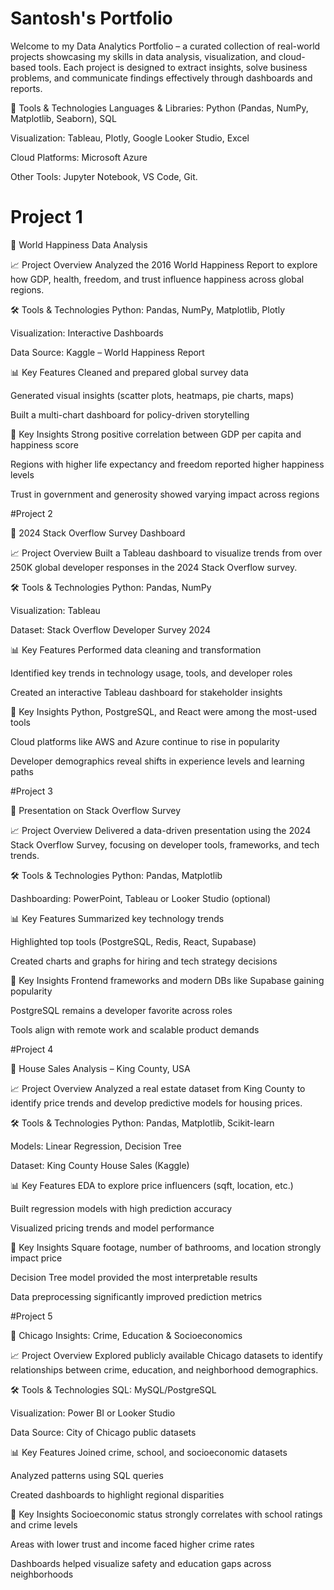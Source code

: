 # Santosh's Portfolio
Welcome to my Data Analytics Portfolio – a curated collection of real-world projects showcasing my skills in data analysis, visualization, and cloud-based tools. Each project is designed to extract insights, solve business problems, and communicate findings effectively through dashboards and reports.


🧰 Tools & Technologies
Languages & Libraries: Python (Pandas, NumPy, Matplotlib, Seaborn), SQL

Visualization: Tableau, Plotly, Google Looker Studio, Excel

Cloud Platforms: Microsoft Azure

Other Tools: Jupyter Notebook, VS Code, Git.


# Project 1

📌 World Happiness Data Analysis 

📈 Project Overview
Analyzed the 2016 World Happiness Report to explore how GDP, health, freedom, and trust influence happiness across global regions.

🛠️ Tools & Technologies
Python: Pandas, NumPy, Matplotlib, Plotly

Visualization: Interactive Dashboards

Data Source: Kaggle – World Happiness Report

📊 Key Features
Cleaned and prepared global survey data

Generated visual insights (scatter plots, heatmaps, pie charts, maps)

Built a multi-chart dashboard for policy-driven storytelling

📌 Key Insights
Strong positive correlation between GDP per capita and happiness score

Regions with higher life expectancy and freedom reported higher happiness levels

Trust in government and generosity showed varying impact across regions

#Project 2

📌 2024 Stack Overflow Survey Dashboard 

📈 Project Overview
Built a Tableau dashboard to visualize trends from over 250K global developer responses in the 2024 Stack Overflow survey.

🛠️ Tools & Technologies
Python: Pandas, NumPy

Visualization: Tableau

Dataset: Stack Overflow Developer Survey 2024

📊 Key Features
Performed data cleaning and transformation

Identified key trends in technology usage, tools, and developer roles

Created an interactive Tableau dashboard for stakeholder insights

📌 Key Insights
Python, PostgreSQL, and React were among the most-used tools

Cloud platforms like AWS and Azure continue to rise in popularity

Developer demographics reveal shifts in experience levels and learning paths

#Project 3

📌 Presentation on Stack Overflow Survey 

📈 Project Overview
Delivered a data-driven presentation using the 2024 Stack Overflow Survey, focusing on developer tools, frameworks, and tech trends.

🛠️ Tools & Technologies
Python: Pandas, Matplotlib

Dashboarding: PowerPoint, Tableau or Looker Studio (optional)

📊 Key Features
Summarized key technology trends

Highlighted top tools (PostgreSQL, Redis, React, Supabase)

Created charts and graphs for hiring and tech strategy decisions

📌 Key Insights
Frontend frameworks and modern DBs like Supabase gaining popularity

PostgreSQL remains a developer favorite across roles

Tools align with remote work and scalable product demands

#Project 4

📌 House Sales Analysis – King County, USA

📈 Project Overview
Analyzed a real estate dataset from King County to identify price trends and develop predictive models for housing prices.

🛠️ Tools & Technologies
Python: Pandas, Matplotlib, Scikit-learn

Models: Linear Regression, Decision Tree

Dataset: King County House Sales (Kaggle)

📊 Key Features
EDA to explore price influencers (sqft, location, etc.)

Built regression models with high prediction accuracy

Visualized pricing trends and model performance

📌 Key Insights
Square footage, number of bathrooms, and location strongly impact price

Decision Tree model provided the most interpretable results

Data preprocessing significantly improved prediction metrics

#Project 5

📌 Chicago Insights: Crime, Education & Socioeconomics 

📈 Project Overview
Explored publicly available Chicago datasets to identify relationships between crime, education, and neighborhood demographics.

🛠️ Tools & Technologies
SQL: MySQL/PostgreSQL

Visualization: Power BI or Looker Studio

Data Source: City of Chicago public datasets

📊 Key Features
Joined crime, school, and socioeconomic datasets

Analyzed patterns using SQL queries

Created dashboards to highlight regional disparities

📌 Key Insights
Socioeconomic status strongly correlates with school ratings and crime levels

Areas with lower trust and income faced higher crime rates

Dashboards helped visualize safety and education gaps across neighborhoods







